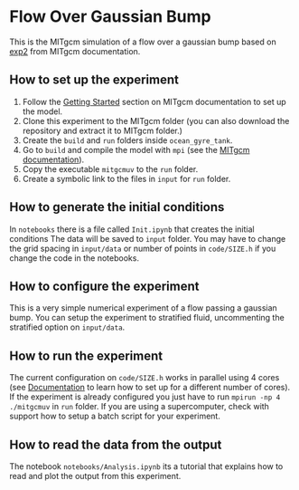 # Flow Over Gaussian Bump

This is the MITgcm simulation of a flow over a gaussian bump based on [exp2](https://github.com/MITgcm/MITgcm/tree/master/verification/exp2) from MITgcm documentation.

## How to set up the experiment

1. Follow the [Getting Started](https://mitgcm.readthedocs.io/en/latest/getting_started/getting_started.html) section on MITgcm documentation to set up the model.
2. Clone this experiment to the MITgcm folder (you can also download the repository and extract it to MITgcm folder.)
3. Create the `build` and `run` folders inside `ocean_gyre_tank`. 
4. Go to `build` and compile the model with `mpi` (see the [MITgcm documentation](https://mitgcm.readthedocs.io/en/latest/)).
5. Copy the executable `mitgcmuv` to the `run` folder.
6. Create a symbolic link to the files in `input` for `run` folder.

## How to generate the initial conditions

In `notebooks` there is a file called `Init.ipynb` that creates the initial conditions
The data will be saved to `input` folder. You may have to change the grid spacing in `input/data` or number of points in `code/SIZE.h` if you change the code in the notebooks.

## How to configure the experiment

This is a very simple numerical experiment of a flow passing a gaussian bump. You can setup the experiment to stratified fluid, uncommenting the stratified option on `input/data`. 

## How to run the experiment

The current configuration on `code/SIZE.h` works in parallel using 4 cores (see [Documentation](https://mitgcm.readthedocs.io/en/latest/) to learn how to set up for a different number of cores).
If the experiment is already configured you just have to run `mpirun -np 4 ./mitgcmuv` in `run` folder.
If you are using a supercomputer, check with support how to setup a batch script for your experiment.

## How to read the data from the output

The notebook `notebooks/Analysis.ipynb` its a tutorial that explains how to read and plot the output from this experiment.

